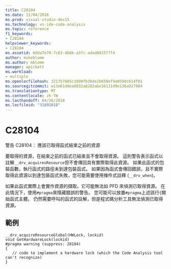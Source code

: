 ```yaml
---
title: C28104
ms.date: 11/04/2016
ms.prod: visual-studio-dev15
ms.technology: vs-ide-code-analysis
ms.topic: reference
f1_keywords:
- C28104
helpviewer_keywords:
- C28104
ms.assetid: 0dda7e70-7c63-4b6b-a3fc-adad0815f7f4
author: mikeblome
ms.author: mblome
manager: wpickett
ms.workload:
- multiple
ms.openlocfilehash: 321757885c1690fb3bde2b658ef9a059dc614f01
ms.sourcegitcommit: e13e61ddea6032a8282abe16131d9e136a927984
ms.translationtype: MT
ms.contentlocale: zh-TW
ms.lasthandoff: 04/26/2018
ms.locfileid: "31891018"
---
```

# <a name="c28104"></a>C28104
警告 C28104： 應該已取得函式結束之前的資源

 要取得的資源，在結束之前的函式已結束且不會取得資源。 這則警告表示函式以註解`__drv_acquiresResource`但不會傳回具有實際取得此資源。 如果此函式的包裝函數，執行函式的路徑未到達包裝函式。 如果因為函式會傳回錯誤，且不實際取得此資源以到達包裝函式失敗，您可能需要使用條件式註釋 (`__drv_when`)。

 如果此函式實際上會實作資源的擷取，它可能無法如 PFD 來偵測已取得資源。 在此情況下，使用`#pragma`來隱藏錯誤的警告。 您可能可以放置`#pragma`上述該行`{`開始函式主體。 仍然需要呼叫的函式的註解，但是程式碼分析工具無法偵測已取得資源。

## <a name="example"></a>範例

```
__drv_acquireResourceGlobal(HWLock, lockid)
void GetHardwareLock(lockid)
#pragma warning (suppress: 28104)
{
   // code to implement a hardware lock (which the Code Analysis tool can't recognize)
}
```